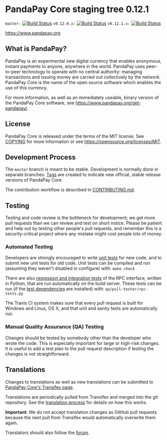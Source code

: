 PandaPay Core staging tree 0.12.1
===============================

`master:` [![Build Status](https://travis-ci.org/PandaPayProject/pandapay.svg?branch=master)](https://travis-ci.org/PandaPayProject/pandapay) `v0.12.0.x:` [![Build Status](https://travis-ci.org/PandaPayProject/pandapay.svg?branch=v0.12.0.x)](https://travis-ci.org/PandaPayProject/pandapay/branches) `v0.12.1.x:` [![Build Status](https://travis-ci.org/PandaPayProject/pandapay.svg?branch=v0.12.1.x)](https://travis-ci.org/PandaPayProject/pandapay/branches)

https://www.pandapay.org


What is PandaPay?
----------------

PandaPay is an experimental new digital currency that enables anonymous, instant
payments to anyone, anywhere in the world. PandaPay uses peer-to-peer technology
to operate with no central authority: managing transactions and issuing money
are carried out collectively by the network. PandaPay Core is the name of the open
source software which enables the use of this currency.

For more information, as well as an immediately useable, binary version of
the PandaPay Core software, see https://www.pandapay.org/get-pandapay/.


License
-------

PandaPay Core is released under the terms of the MIT license. See [COPYING](COPYING) for more
information or see https://opensource.org/licenses/MIT.

Development Process
-------------------

The `master` branch is meant to be stable. Development is normally done in separate branches.
[Tags](https://github.com/PandaPayProject/pandapay/tags) are created to indicate new official,
stable release versions of PandaPay Core.

The contribution workflow is described in [CONTRIBUTING.md](CONTRIBUTING.md).

Testing
-------

Testing and code review is the bottleneck for development; we get more pull
requests than we can review and test on short notice. Please be patient and help out by testing
other people's pull requests, and remember this is a security-critical project where any mistake might cost people
lots of money.

### Automated Testing

Developers are strongly encouraged to write [unit tests](/doc/unit-tests.md) for new code, and to
submit new unit tests for old code. Unit tests can be compiled and run
(assuming they weren't disabled in configure) with: `make check`

There are also [regression and integration tests](/qa) of the RPC interface, written
in Python, that are run automatically on the build server.
These tests can be run (if the [test dependencies](/qa) are installed) with: `qa/pull-tester/rpc-tests.py`

The Travis CI system makes sure that every pull request is built for Windows
and Linux, OS X, and that unit and sanity tests are automatically run.

### Manual Quality Assurance (QA) Testing

Changes should be tested by somebody other than the developer who wrote the
code. This is especially important for large or high-risk changes. It is useful
to add a test plan to the pull request description if testing the changes is
not straightforward.

Translations
------------

Changes to translations as well as new translations can be submitted to
[PandaPay Core's Transifex page](https://www.transifex.com/projects/p/pandapay/).

Translations are periodically pulled from Transifex and merged into the git repository. See the
[translation process](doc/translation_process.md) for details on how this works.

**Important**: We do not accept translation changes as GitHub pull requests because the next
pull from Transifex would automatically overwrite them again.

Translators should also follow the [forum](https://www.pandapay.org/forum/topic/pandapay-worldwide-collaboration.88/).
